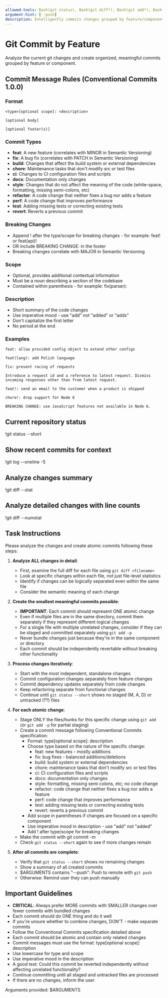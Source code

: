 ```yaml
---
allowed-tools: Bash(git status), Bash(git diff*), Bash(git add*), Bash(git commit*), Bash(git push*), Bash(git log*), Read
argument-hint: [--push]
description: Intelligently commits changes grouped by feature/component following Conventional Commits
---
```


# Git Commit by Feature

Analyze the current git changes and create organized, meaningful commits grouped by feature or component.

## Commit Message Rules (Conventional Commits 1.0.0)

### Format
```
<type>[optional scope]: <description>

[optional body]

[optional footer(s)]
```

### Commit Types
- **feat**: A new feature (correlates with MINOR in Semantic Versioning)
- **fix**: A bug fix (correlates with PATCH in Semantic Versioning)
- **build**: Changes that affect the build system or external dependencies
- **chore**: Maintenance tasks that don't modify src or test files
- **ci**: Changes to CI configuration files and scripts
- **docs**: Documentation only changes
- **style**: Changes that do not affect the meaning of the code (white-space, formatting, missing semi-colons, etc)
- **refactor**: A code change that neither fixes a bug nor adds a feature
- **perf**: A code change that improves performance
- **test**: Adding missing tests or correcting existing tests
- **revert**: Reverts a previous commit

### Breaking Changes
- Append ! after the type/scope for breaking changes - for example: feat! or feat(api)!
- OR include BREAKING CHANGE: in the footer
- Breaking changes correlate with MAJOR in Semantic Versioning

### Scope
- Optional, provides additional contextual information
- Must be a noun describing a section of the codebase
- Contained within parenthesis - for example: fix(parser):

### Description
- Short summary of the code changes
- Use imperative mood - use "add" not "added" or "adds"
- Don't capitalize the first letter
- No period at the end

### Examples
```
feat: allow provided config object to extend other configs
```

```
feat(lang): add Polish language
```

```
fix: prevent racing of requests

Introduce a request id and a reference to latest request. Dismiss
incoming responses other than from latest request.
```

```
feat!: send an email to the customer when a product is shipped
```

```
chore!: drop support for Node 6

BREAKING CHANGE: use JavaScript features not available in Node 6.
```

## Current repository status
!git status --short

## Show recent commits for context
!git log --oneline -5

## Analyze changes summary
!git diff --stat

## Analyze detailed changes with line counts
!git diff --numstat

## Task Instructions

Please analyze the changes and create atomic commits following these steps:

1. **Analyze ALL changes in detail**:
   - First, examine the full diff for each file using `git diff <filename>`
   - Look at specific changes within each file, not just file-level statistics
   - Identify if changes can be logically separated even within the same file
   - Consider the semantic meaning of each change

2. **Create the smallest meaningful commits possible**:
   - **IMPORTANT**: Each commit should represent ONE atomic change
   - Even if multiple files are in the same directory, commit them separately if they represent different logical changes
   - For a single file with multiple unrelated changes, consider if they can be staged and committed separately using `git add -p`
   - Never bundle changes just because they're in the same component or directory
   - Each commit should be independently revertable without breaking other functionality

3. **Process changes iteratively**:
   - Start with the most independent, standalone changes
   - Commit configuration changes separately from feature changes
   - Commit dependency updates separately from code changes
   - Keep refactoring separate from functional changes
   - Continue until `git status --short` shows no staged (M, A, D) or untracked (??) files

4. **For each atomic change**:
   - Stage ONLY the files/hunks for this specific change using `git add` (or `git add -p` for partial staging)
   - Create a commit message following Conventional Commits specification:
     - Format: type[optional scope]: description
     - Choose type based on the nature of the specific change:
       - feat: new features - mostly additions
       - fix: bug fixes - balanced additions/deletions
       - build: build system or external dependencies
       - chore: maintenance tasks that don't modify src or test files
       - ci: CI configuration files and scripts
       - docs: documentation only changes
       - style: formatting, missing semi colons, etc; no code change
       - refactor: code change that neither fixes a bug nor adds a feature
       - perf: code change that improves performance
       - test: adding missing tests or correcting existing tests
       - revert: reverts a previous commit
     - Add scope in parentheses if changes are focused on a specific component
     - Use imperative mood in description - use "add" not "added"
     - Add ! after type/scope for breaking changes
   - Make the commit with git commit -m
   - Check `git status --short` again to see if more changes remain

5. **After all commits are complete**:
   - Verify that `git status --short` shows no remaining changes
   - Show a summary of all created commits
   - $ARGUMENTS contains "--push": Push to remote with `git push`
   - Otherwise: Remind user they can push manually

## Important Guidelines
- **CRITICAL**: Always prefer MORE commits with SMALLER changes over fewer commits with bundled changes
- Each commit should do ONE thing and do it well
- If you're unsure whether to combine changes, DON'T - make separate commits
- Follow the Conventional Commits specification detailed above
- Each commit should be atomic and contain only related changes
- Commit messages must use the format: type[optional scope]: description
- Use lowercase for type and scope
- Use imperative mood in the description
- A good test: Could this commit be reverted independently without affecting unrelated functionality?
- Continue committing until all staged and untracked files are processed
- If there are no changes, inform the user

Arguments provided: $ARGUMENTS